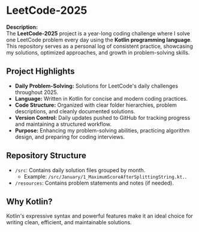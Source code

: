 # LeetCode-2025

**Description:**  
The **LeetCode-2025** project is a year-long coding challenge where I solve one LeetCode problem every day using the **Kotlin programming language**. This repository serves as a personal log of consistent practice, showcasing my solutions, optimized approaches, and growth in problem-solving skills.  

## Project Highlights  
- **Daily Problem-Solving:** Solutions for LeetCode's daily challenges throughout 2025.  
- **Language:** Written in Kotlin for concise and modern coding practices.  
- **Code Structure:** Organized with clear folder hierarchies, problem descriptions, and cleanly documented solutions.  
- **Version Control:** Daily updates pushed to GitHub for tracking progress and maintaining a structured workflow.  
- **Purpose:** Enhancing my problem-solving abilities, practicing algorithm design, and preparing for coding interviews.  

## Repository Structure  
- `/src`: Contains daily solution files grouped by month.  
  - Example: `/src/January/1_MaximumScoreAfterSplittingString.kt.`.  
- `/resources`: Contains problem statements and notes (if needed).  

## Why Kotlin?  
Kotlin's expressive syntax and powerful features make it an ideal choice for writing clean, efficient, and maintainable solutions.  
